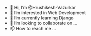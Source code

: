 - 👋 Hi, I’m @Hrushikesh-Vazurkar
- 👀 I’m interested in Web Development
- 🌱 I’m currently learning Django
- 💞️ I’m looking to collaborate on ...
- 📫 How to reach me ...

<!---
Hrushikesh-Vazurkar/Hrushikesh-Vazurkar is a ✨ special ✨ repository because its `README.md` (this file) appears on your GitHub profile.
You can click the Preview link to take a look at your changes.
--->
